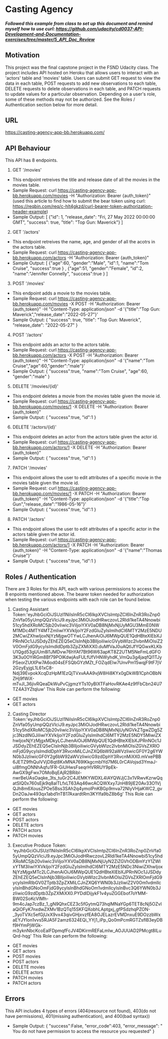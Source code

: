 # Casting Agency
##### Followed this example from class to set up this document and remind myself how to use curl: https://github.com/udacity/cd0037-API-Development-and-Documentation-exercises/tree/master/5_API_Doc_Review

## Motivation
This project was the final capstone project in the FSND Udacity class. The project includes API hosted on Heroku that allows users to interact with an 'actors' table and 'movies' table. Users can submit GET request to view the data in each table, POST requests to add new observations to each table, DELETE requests to delete observations in each table, and PATCH requests to update values for a particular observation. Depending on a user's role, some of these methods may not be authorized. See the Roles / Authentication section below for more detail.

## URL
https://casting-agency-app-bb.herokuapp.com/

## API Behaviour
This API has 8 endpoints.

1. GET '/movies'
- This endpoint retreives the title and release date of all the movies in the movies table.
- Sample Request: curl https://casting-agency-app-bb.herokuapp.com/movies -H "Authorization: Bearer {auth_token}" (used this article to find how to submit the bear token using curl: https://reqbin.com/req/c-hlt4gkzd/curl-bearer-token-authorization-header-example)
- Sample Output:
[
    {"id": 1,
     "release_date": "Fri, 27 May 2022 00:00:00 GMT",
     "success": true,
     "title": "Top Gun: Maverick"}
]
2. GET '/actors'
- This endpoint retreives the name, age, and gender of all the acotrs in the actors table.
- Sample Request: curl https://casting-agency-app-bb.herokuapp.com/actors -H "Authorization: Bearer {auth_token}"
- Sample Output:
[
    {"age":60,
    "gender":"Male",
    "id":1,
    "name":"Tom Cruise",
    "success":true
    }
    ,
    {"age":51,
    "gender":"Female",
    "id":2,
    "name":"Jennifer Connelly",
    "success":true
    }
]
3. POST '/movies'
- This endpoint adds a movie to the movies table. 
- Sample Request: curl https://casting-agency-app-bb.herokuapp.com/movies -X POST -H "Authorization: Bearer {auth_token}" -H "Content-Type: application/json" -d '{"title":"Top Gun: Maverick","release_date":"2022-05-27"}'
- Sample Output:
{
    "success": true,
    "title": "Top Gun: Maverick",
    "release_date": "2022-05-27"
}
4. POST '/actors'
- This endpoint adds an actor to the actors table.
- Sample Request: curl https://casting-agency-app-bb.herokuapp.com/actors -X POST -H "Authorization: Bearer {auth_token}" -H "Content-Type: application/json" -d '{"name":"Tom Cruise","age":60,"gender":"male"}'
- Sample Output:
{
    "success":true,
    "name":"Tom Cruise",
    "age":60,
    "gender":"male"
}
5. DELETE '/movies/{id}'
- This endpoint deletes a movie from the movies table given the movie id.
- Sample Request: curl https://casting-agency-app-bb.herokuapp.com/movies/1 -X DELETE -H "Authorization: Bearer {auth_token}" 
- Sample Output:
{
    "success":true,
    "id":1
}
6. DELETE '/actors/{id}'
- This endpoint deletes an actor from the actors table given the actor id.
- Sample Request: curl https://casting-agency-app-bb.herokuapp.com/actors/1 -X DELETE -H "Authorization: Bearer {auth_token}"
- Sample Output:
{
    "success":true,
    "id":1
}
7. PATCH '/movies'
- This endpoint allows the user to edit attributes of a specific movie in the movies table given the movie id. 
- Sample Request: curl https://casting-agency-app-bb.herokuapp.com/movies/1 -X PATCH -H "Authorization: Bearer {auth_token}" -H "Content-Type: application/json" -d '{"title":"Top Gun","release_date":"1986-05-16"}'
- Sample Output:
{
    "success":true,
    "id":1
}
8. PATCH '/actors'
- This endpoint allows the user to edit attributes of a specific actor in the actors table given the actor id.
- Sample Request: curl https://casting-agency-app-bb.herokuapp.com/actors/1 -X PATCH -H "Authorization: Bearer {auth_token}" -H "Content-Type: application/json" -d '{"name":"Thomas Cruise"}'
- Sample Output:
{
    "success":true,
    "id":1
}


## Roles / Authentication
There are 3 Roles for this API, each with various permissions to access the 8 enpoints mentioned above. The bearer token needed for authorization when testing the various endpoints with each role can be found below.

1. Casting Assistant
Token:'eyJhbGciOiJSUzI1NiIsInR5cCI6IkpXVCIsImtpZCI6InZnR3RoZnp0ZnVfa05yUmpQQzVIciJ9.eyJpc3MiOiJodHRwczovL2Rldi1keTA4Nnowbi51cy5hdXRoMC5jb20vIiwic3ViIjoiYXV0aDB8NjMxNjUyMGU3MmE0NWM1MDc4MTY4MTZmIiwiYXVkIjoiY2FzdGluZyIsImlhdCI6MTY2MzE5NDU2MCwiZXhwIjoxNjYzMjgwOTYwLCJhenAiOiJ6MWpQUE1QdHBteXlEbXJPRnNOc1JJSDdyZEhEZEQ5eCIsInNjb3BlIjoiIiwicGVybWlzc2lvbnMiOlsiZ2V0OmFjdG9ycyIsImdldDptb3ZpZXMiXX0.duMfVaJ0uAQtIJfYQGwxKLKbU1Qgd53gUUm8I1JMDvw76hYAf7Bt96W63apKT8Z2UTM5NeFmLdGFO3K3u0OYiRGm8Bf79POlKdwjAsFULfUfVHNWyhdK_VmQu3g4jaqfQI1TJyPSeorZUtXPw7A6od04sEFSQbGYzMZt_FOZqdElw7UnvPm15wqjF9tF7jV2GzyEyjgL1L61xC8-Ndj39EvpokXcqDzHpM1EzQjTVxvAAA9vjW8Hi8KYx0gDkWB1CphOBbNZHj9fWiX-mTvJl_36jivRQeaDkWuPvCjgmzYTs10yBIXTFaHovRKAe4z9fFbCbn24U7TZ4A3YZtqluw'
This Role can perform the following:
- GET movies
- GET actors

2. Casting Director
Token:'eyJhbGciOiJSUzI1NiIsInR5cCI6IkpXVCIsImtpZCI6InZnR3RoZnp0ZnVfa05yUmpQQzVIciJ9.eyJpc3MiOiJodHRwczovL2Rldi1keTA4Nnowbi51cy5hdXRoMC5jb20vIiwic3ViIjoiYXV0aDB8NjMxNjUyNGVkZTgwZDg5Zjc3NzdlNGJiIiwiYXVkIjoiY2FzdGluZyIsImlhdCI6MTY2MzE5NDY5MiwiZXhwIjoxNjYzMjgxMDkyLCJhenAiOiJ6MWpQUE1QdHBteXlEbXJPRnNOc1JJSDdyZEhEZEQ5eCIsInNjb3BlIjoiIiwicGVybWlzc2lvbnMiOlsiZGVsZXRlOmFjdG9ycyIsImdldDphY3RvcnMiLCJnZXQ6bW92aWVzIiwicGF0Y2g6YWN0b3JzIiwicGF0Y2g6bW92aWVzIiwicG9zdDphY3RvcnMiXX0.mVxePBB6JETZ9fhQulVVjD8qt8KxMNA769lKkgcmbIYd7M6L0rCAVojsd3YmaJ-uI8fmgONNhAqfu1FR-GiUHwsFseqrHVRRUY9pEk-AwGX9gFwx7OMoBqEAjR2BRibl-nwrBeUAsOaqke_3ts_tuGr2C4JEMKYWDXL4IAYQWJjC3x1VRwvKzrwQqatSIQ0x760sEjk9q8alTLfxLT63Aq46wcACQWXxy7JnH89jlE20Av33O1VjQJh8m6XousZPOe5Bss3SAh2q4ymolPnKBGp9mva72NIyVHjaKWC2_gvDn2OaJw493qx1abd1nTB17AxardtRm3KYIfa9bZ8b6g'
This Role can perform the following:
- GET movies 
- GET actors
- POST actors
- DELETE actors
- PATCH actors
- PATCH movies

3. Executive Produce
Token: 'eyJhbGciOiJSUzI1NiIsInR5cCI6IkpXVCIsImtpZCI6InZnR3RoZnp0ZnVfa05yUmpQQzVIciJ9.eyJpc3MiOiJodHRwczovL2Rldi1keTA4Nnowbi51cy5hdXRoMC5jb20vIiwic3ViIjoiYXV0aDB8NjMxNjUyN2ZiZGVhODBmYzY1ZWIxYTM3IiwiYXVkIjoiY2FzdGluZyIsImlhdCI6MTY2MzE5NDc3NiwiZXhwIjoxNjYzMjgxMTc2LCJhenAiOiJ6MWpQUE1QdHBteXlEbXJPRnNOc1JJSDdyZEhEZEQ5eCIsInNjb3BlIjoiIiwicGVybWlzc2lvbnMiOlsiZGVsZXRlOmFjdG9ycyIsImRlbGV0ZTptb3ZpZXMiLCJnZXQ6YWN0b3JzIiwiZ2V0Om1vdmllcyIsInBhdGNoOmFjdG9ycyIsInBhdGNoOm1vdmllcyIsInBvc3Q6YWN0b3JzIiwicG9zdDptb3ZpZXMiXX0.PYDdlDijykF1v4yuZGGEbof7oYMM-BW02SoKcVIMh-9m4cJap7czBz_1_gN9QhxCEZ3c5fGytmQ73hqlMNaYGp6TET8cNj5OZvIaQiOFyK7nxdwZXMv1BzQTq15SKFQXobhLAptgxj_gfPSdzhqPZON-_3yoTVXc5efGjUxX9vx43qivGHjxvzfEA8OJELazrEVMDnxuE9DOzzbWxaEYJYIon1vvs5RJA5F2amz6324EQi_YYj1_iPp_Qo0mPcmRGTZsflB3eyDBf9HYmPjWGk-m3yknNbcKcoEalFDpmqfFcJV4DKirmREFaLmIw_AOJUUAD2PMcgt8ILuQrd-hqg'
This Role can perform the following:
- GET movies
- GET actors
- POST movies
- POST actors
- DELETE movies
- DELETE actors
- PATCH movies
- PATCH actors

## Errors
This API includes 4 types of errors (404(resource not found), 403(do not have permissions), 401(missing authentication), and 400(bad syntax))
- Sample Output:
{
    "success":False,
    "error_code":403,
    "error_message": " You do not have permission to access the resource you requested"
}

